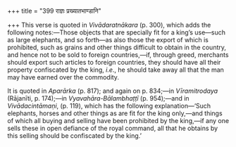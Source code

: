 +++
title = "399 राज्ञः प्रख्यातभाण्डानि"

+++
This verse is quoted in *Vivādaratnākara* (p. 300), which adds the
following notes:—Those objects that are specially fit for a king’s
use—such as large elephants, and so forth—as also those the export of
which is prohibited, such as grains and other things difficult to obtain
in the country, and hence not to be sold to foreign countries,—if,
through greed, merchants should export such articles to foreign
countries, they should have all their property confiscated by the king,
*i.e*., he should take away all that the man may have earned over the
commodity.

It is quoted in *Aparārka* (p. 817); and again on p. 834;—in
*Vīramitrodaya* (Rājanīti, p. 174);—in *Vyavahāra-Bālambhaṭṭī* (p.
954);—and in *Vivādacintāmaṇi*, (p. 119), which has the following
explanation—‘Such elephants, horses and other things as are fit for the
king only,—and things of which all buying and selling have been
prohibited by the king,—if any one sells these in open defiance of the
royal command, all that he obtains by this selling should be confiscated
by the king.’


